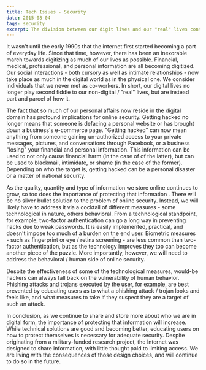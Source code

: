 ```yaml
---
title: Tech Issues - Security
date: 2015-08-04
tags: security
excerpt: The division between our digit lives and our "real" lives continues to blur, increasing the importance of cybersecurity in protecting our civil liberties.
---
```

It wasn't until the early 1990s that the internet first started becoming a part
of everyday life. Since that time, however, there has been an inexorable march
towards digitizing as much of our lives as possible.  Financial, medical,
professional, and personal information are all becoming digitized. Our social
interactions - both cursory as well as intimate relationships - now take place
as much in the digital world as in the physical one. We consider individuals
that we never met as co-workers.  In short, our digital lives no longer play
second fiddle to our non-digital / "real" lives, but are instead part and parcel
of how it.

The fact that so much of our personal affairs now reside in the digital domain
has profound implications for online security. Getting hacked no longer means
that someone is defacing a personal website or has brought down a business's
e-commerce page. "Getting hacked" can now mean anything from someone gaining
un-authorized access to your private messages, pictures, and conversations
through Facebook, or a business "losing" your financial and personal
information. This information can be used to not only cause financial harm (in
the case of of the latter), but can be used to blackmail, intimidate, or shame
(in the case of the former). Depending on who the target is, getting hacked can
be a personal disaster or a matter of national security.

As the quality, quantity and type of information we store online continues to
grow, so too does the importance of protecting that information . There will be
no silver bullet solution to the problem of online security. Instead, we will
likely have to address it via a cocktail of different measures - some
technological in nature, others behavioral.  From a technological standpoint,
for example, two-factor authentication can go a long way in preventing hacks due
to weak passwords. It is easily implemented, practical, and doesn't impose too
much of a burden on the end user. Biometric measures - such as fingerprint or
eye / retina screening - are less common than two-factor authentication, but as
the technology improves they too can become another piece of the puzzle. More
importantly, however, we will need to address the behavioral / human side of
online security.

Despite the effectiveness of some of the technological measures, would-be
hackers can always fall back on the vulnerability of human behavior. Phishing
attacks and trojans executed by the user, for example, are best prevented by
educating users as to what a phishing attack / trojan looks and feels like, and
what measures to take if they suspect they are a target of such an attack.

In conclusion, as we continue to share and store more about who we are in
digital form, the importance of protecting that information will increase. While
technical solutions are good and becoming better, educating users on how to
protect themselves is necessary for adequate security. Despite originating from
a military-funded research project, the Internet was designed to share
information, with little thought paid to limiting access. We are living with the
consequences of those design choices, and will continue to do so in the future.
